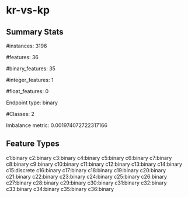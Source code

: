 # kr-vs-kp

## Summary Stats

#instances: 3196

#features: 36

  #binary_features: 35

  #integer_features: 1

  #float_features: 0

Endpoint type: binary

#Classes: 2

Imbalance metric: 0.001974072722317166

## Feature Types

 c1:binary
c2:binary
c3:binary
c4:binary
c5:binary
c6:binary
c7:binary
c8:binary
c9:binary
c10:binary
c11:binary
c12:binary
c13:binary
c14:binary
c15:discrete
c16:binary
c17:binary
c18:binary
c19:binary
c20:binary
c21:binary
c22:binary
c23:binary
c24:binary
c25:binary
c26:binary
c27:binary
c28:binary
c29:binary
c30:binary
c31:binary
c32:binary
c33:binary
c34:binary
c35:binary
c36:binary

